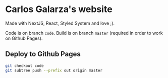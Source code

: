 # Carlos Galarza's website

Made with NextJS, React, Styled System and love ;).

Code is on branch `code`.
Build is on branch `master` (required in order to work on Github Pages).

## Deploy to Github Pages

```bash
git checkout code
git subtree push --prefix out origin master
```
